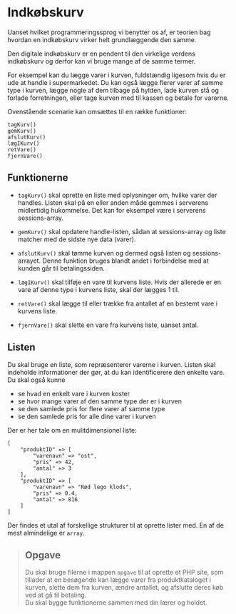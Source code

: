 # Indkøbskurv

Uanset hvilket programmeringssprog vi benytter os af, er teorien bag hvordan en indkøbskurv virker helt grundlæggende den samme.

Den digitale indkøbskurv er en pendent til den virkelige verdens indkøbskurv og derfor kan vi bruge mange af de samme termer.

For eksempel kan du lægge varer i kurven, fuldstændig ligesom hvis du er ude at handle i supermarkedet. Du kan også lægge flerer varer af samme type i kurven, lægge nogle af dem tilbage på hylden, lade kurven stå og forlade forretningen, eller tage kurven med til kassen og betale for varerne.

Ovenstående scenarie kan omsættes til en række funktioner:

```
tagKurv()
gemKurv()
afslutKurv()
lægIKurv()
retVare()
fjernVare()
```

## Funktionerne
* `tagKurv()` skal oprette en liste med oplysninger om, hvilke varer der handles. Listen skal på en eller anden måde gemmes i serverens midlertidig hukommelse. Det kan for eksempel være i serverens sessions-array.

* `gemKurv()` skal opdatere handle-listen, sådan at sessions-array og liste matcher med de sidste nye data (varer).

* `afslutKurv()` skal tømme kurven og dermed også listen og sessions-arrayet. Denne funktion bruges blandt andet i forbindelse med at kunden går til betalingssiden.

* `lægIKurv()` skal tilføje en vare til kurvens liste. Hvis der allerede er en vare af denne type i kurvens liste, skal der lægges 1 til.

* `retVare()` skal lægge til eller trække fra antallet af en bestemt vare i kurvens liste.

* `fjernVare()` skal slette en vare fra kurvens liste, uanset antal.

## Listen
Du skal bruge en liste, som repræsenterer varerne i kurven. Listen skal indeholde informationer der gør, at du kan identificerere den enkelte vare. Du skal også kunne
* se hvad en enkelt vare i kurven koster
* se hvor mange varer af den samme type der er i kurven
* se den samlede pris for flere varer af samme type
* se den samlede pris for alle dine varer i kurven

Der er her tale om en mulitdimensionel liste:

```
[
	"produktID" => [
		"varenavn" => "ost",
		"pris" => 42,
		"antal" => 3
	],
	"produktID" => [
		"varenavn" => "Rød lego klods",
		"pris" => 0.4,
		"antal" => 816
	]
]
```

Der findes et utal af forskellige strukturer til at oprette lister med. En af de mest almindelige er `array`.

> ## Opgave  
> Du skal bruge filerne i mappen `opgave` til at oprette et PHP site, som tillader at en besøgende kan lægge varer fra produktkataloget i kurven, slette dem fra kurven, ændre antallet, og afslutte deres køb ved at gå til betaling.  
> Du skal bygge funktionerne sammen med din lærer og holdet.